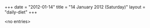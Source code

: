 +++
date = "2012-01-14"
title = "14 January 2012 (Saturday)"
layout = "daily-diet"
+++

<p>&lt;no entries&gt;</p>